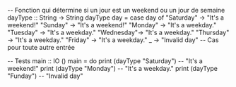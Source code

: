 -- Fonction qui détermine si un jour est un weekend ou un jour de semaine
dayType :: String -> String
dayType day = case day of
    "Saturday" -> "It's a weekend!"
    "Sunday"   -> "It's a weekend!"
    "Monday"   -> "It's a weekday."
    "Tuesday"  -> "It's a weekday."
    "Wednesday"-> "It's a weekday."
    "Thursday" -> "It's a weekday."
    "Friday"   -> "It's a weekday."
    _          -> "Invalid day"  -- Cas pour toute autre entrée

-- Tests
main :: IO ()
main = do
    print (dayType "Saturday")  -- "It's a weekend!"
    print (dayType "Monday")    -- "It's a weekday."
    print (dayType "Funday")    -- "Invalid day"

